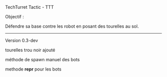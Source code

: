 TechTurret Tactic - TTT

Objectif : 

Défendre sa base contre les robot en posant des tourelles au sol.


----------------

Version 0.3-dev

tourelles trou noir ajouté

méthode de spawn manuel des bots

methode __repr__ pour les bots